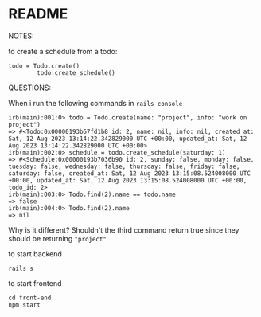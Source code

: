 # README

NOTES:


to create a schedule from a todo:
```
todo = Todo.create()
        todo.create_schedule()
```

        



QUESTIONS:

When i run the following commands in `rails console`
```
irb(main):001:0> todo = Todo.create(name: "project", info: "work on project")
=> #<Todo:0x00000193b67fd1b8 id: 2, name: nil, info: nil, created_at: Sat, 12 Aug 2023 13:14:22.342829000 UTC +00:00, updated_at: Sat, 12 Aug 2023 13:14:22.342829000 UTC +00:00>
irb(main):002:0> schedule = todo.create_schedule(saturday: 1)
=> #<Schedule:0x00000193b7036b90 id: 2, sunday: false, monday: false, tuesday: false, wednesday: false, thursday: false, friday: false, saturday: false, created_at: Sat, 12 Aug 2023 13:15:08.524008000 UTC +00:00, updated_at: Sat, 12 Aug 2023 13:15:08.524008000 UTC +00:00, todo_id: 2>
irb(main):003:0> Todo.find(2).name == todo.name
=> false
irb(main):004:0> Todo.find(2).name
=> nil

```
Why is it different? Shouldn't the third command return true since they should be returning `"project"` 


to start backend
```
rails s
```

to start frontend
```
cd front-end
npm start
```